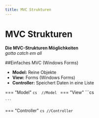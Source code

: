 ```yaml
---
title: MVC Strukturen
---
```



# MVC Strukturen


**Die MVC-Strukturen Möglichkeiten**  
*gotta catch em all*


##Einfaches MVC (Windows Forms)

- **Model:** Reine Objekte
- **View:** Forms (Windows Forms) 
- **Controller:** Speichert Daten in eine Liste

=== "Model"
	```cs 
	//Model
	```
=== "View" 
	```cs
 
	```
=== "Controller"
	```cs
	//Controller
	``` 
